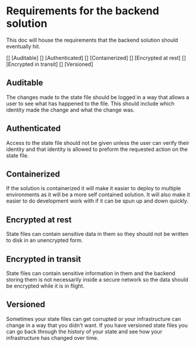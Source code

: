 # Requirements for the backend solution
This doc will house the requirements that the backend solution should eventually hit.

[] [Auditable]
[] [Authenticated]
[] [Containerized]
[] [Encrypted at rest]
[] [Encrypted in transit]
[] [Versioned]

## Auditable
The changes made to the state file should be logged in a way that allows a user to see what has happened to the file. This should include which identity made the change and what the change was.

## Authenticated
Access to the state file should not be given unless the user can verify their identity and that identity is allowed to preform the requested action on the state file.

## Containerized
If the solution is containerized it will make it easier to deploy to multiple environments as it will be a more self contained solution. It will also make it easier to do development work with if it can be spun up and down quickly.

## Encrypted at rest <a name="EAR"></a>
State files can contain sensitive data in them so they should not be written to disk in an unencrypted form. 

## Encrypted in transit <a name="EIT"></a>
State files can contain sensitive information in them and the backend storing them is not necessarily inside a secure network so the data should be encrypted while it is in flight.

## Versioned
Sometimes your state files can get corrupted or your infrastructure can change in a way that you didn't want. If you have versioned state files you can go back through the history of your state and see how your infrastructure has changed over time.
